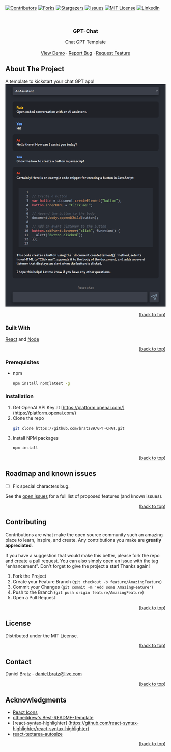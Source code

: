 <a name="readme-top"></a> 
[![Contributors][contributors-shield]][contributors-url]
[![Forks][forks-shield]][forks-url]
[![Stargazers][stars-shield]][stars-url]
[![Issues][issues-shield]][issues-url]
[![MIT License][license-shield]][license-url]
[![LinkedIn][linkedin-shield]][linkedin-url]
 
<br />
<div align="center">
  <a href="https://github.com/bratz89/GPT-Chat"> 
  </a>

  <h3 align="center">GPT-Chat</h3>

  <p align="center">
    Chat GPT Template
    <br />  
    <br />
    <a href="https://danielbratz.no/">View Demo</a>
    ·
    <a href="https://github.com/bratz89/GPT-Chat/issues">Report Bug</a>
    ·
    <a href="https://github.com/bratz89/GPT-Chat/issues">Request Feature</a>
  </p>
</div>
 
## About The Project
A template to kickstart your chat GPT app!
   <br />
[![PGT-CHAT][product-screenshot]](https://prnt.sc/DQDhKn2LJ929) 
<p align="right">(<a href="#readme-top">back to top</a>)</p>

 
### Built With
  
[React][React-url] and [Node][Node-url] 
<p align="right">(<a href="#readme-top">back to top</a>)</p>
 
### Prerequisites
 
* npm
  ```sh
  npm install npm@latest -g
  ```

### Installation

1. Get OpenAI API Key at [https://platform.openai.com/](https://platform.openai.com/)
2. Clone the repo
   ```sh
   git clone https://github.com/bratz89/GPT-CHAT.git
   ```
3. Install NPM packages
   ```sh
   npm install
   ```
 

<p align="right">(<a href="#readme-top">back to top</a>)</p>
  
## Roadmap and known issues
- [ ] Fix special characters bug. 

See the [open issues](https://github.com/bratz89/GPT-Chat/issues) for a full list of proposed features (and known issues). 
<p align="right">(<a href="#readme-top">back to top</a>)</p>
 
## Contributing

Contributions are what make the open source community such an amazing place to learn, inspire, and create. Any contributions you make are **greatly appreciated**.

If you have a suggestion that would make this better, please fork the repo and create a pull request. You can also simply open an issue with the tag "enhancement".
Don't forget to give the project a star! Thanks again!

1. Fork the Project
2. Create your Feature Branch (`git checkout -b feature/AmazingFeature`)
3. Commit your Changes (`git commit -m 'Add some AmazingFeature'`)
4. Push to the Branch (`git push origin feature/AmazingFeature`)
5. Open a Pull Request 
<p align="right">(<a href="#readme-top">back to top</a>)</p>
 
## License 
Distributed under the MIT License.  
<p align="right">(<a href="#readme-top">back to top</a>)</p>
 
## Contact 
Daniel Bratz - daniel.bratz@live.com  
<p align="right">(<a href="#readme-top">back to top</a>)</p>
 
## Acknowledgments 
* [React Icons](https://react-icons.github.io/react-icons/search)
* [othneildrew's Best-README-Template](https://github.com/othneildrew/Best-README-Template)
* [react-syntax-highlighter] (https://github.com/react-syntax-highlighter/react-syntax-highlighter)
* [react-textarea-autosize](https://www.npmjs.com/package/react-textarea-autosize)

<p align="right">(<a href="#readme-top">back to top</a>)</p>
 
[contributors-shield]: https://img.shields.io/github/contributors/bratz89/GPT-Chat.svg?style=for-the-badge
[contributors-url]: https://github.com/bratz89/GPT-Chat/graphs/contributors
[forks-shield]: https://img.shields.io/github/forks/bratz89/GPT-Chat.svg?style=for-the-badge
[forks-url]: https://github.com/bratz89/GPT-Chat/network/members
[stars-shield]: https://img.shields.io/github/stars/bratz89/GPT-Chat.svg?style=for-the-badge
[stars-url]: https://github.com/bratz89/GPT-Chat/stargazers
[issues-shield]: https://img.shields.io/github/issues/bratz89/GPT-Chat.svg?style=for-the-badge
[issues-url]: https://github.com/bratz89/GPT-Chat/issues
[license-shield]: https://img.shields.io/github/license/bratz89/GPT-Chat.svg?style=for-the-badge
[license-url]: https://github.com/bratz89/GPT-Chat/blob/master/LICENSE.txt
[linkedin-shield]: https://img.shields.io/badge/-LinkedIn-black.svg?style=for-the-badge&logo=linkedin&colorB=555
[linkedin-url]: https://www.linkedin.com/in/daniel-bratz-7959b722a/
[product-screenshot]:  /images/ss.png
[React-url]: https://reactjs.org/
[Node-url]: https://nodejs.org/ 
